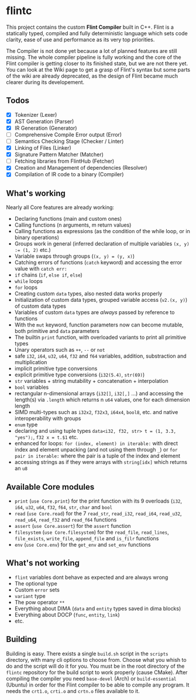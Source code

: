 # flintc

This project contains the custom **Flint Compiler** built in C++. Flint is a statically typed, compiled and fully deterministic language which sets code clarity, ease of use and performance as its very top priorities.

The Compiler is not done yet because a lot of planned features are still missing. The whole compiler pipeline is fully working and the core of the Flint compiler is getting closer to its finished state, but we are not there yet. You can look at the Wiki page to get a grasp of Flint's syntax but some parts of the wiki are already deprecated, as the design of Flint became much clearer during its developement.

## Todos

- [x] Tokenizer (Lexer)
- [x] AST Generation (Parser)
- [x] IR Generation (Generator)
- [ ] Comprehensive Compile Error output (Error)
- [ ] Semantics Checking Stage (Checker / Linter)
- [x] Linking of Files (Linker)
- [x] Signature Pattern Matcher (Matcher)
- [ ] Fetching libraries from FlintHub (Fetcher)
- [x] Creation and Management of dependencies (Resolver)
- [x] Compilation of IR code to a binary (Compiler)

## What's working

Nearly all Core features are already working:

- Declaring functions (main and custom ones)
- Calling functions (n arguments, m return values)
- Calling functions as expressions (as the condition of the while loop, or in binary operations)
- Groups work in general (inferred declaration of multiple variables `(x, y) := (1, 2)` etc.)
- Variable swaps through groups (`(x, y) = (y, x)`)
- Catching errors of functions (`catch` keyword) and accessing the error value with `catch err:`
- `if` chains (`if`, `else if`, `else`)
- `while` loops
- `for` loops
- Creating custom `data` types, also nested data works properly
- Initialization of custom data types, grouped variable access (`v2.(x, y)`) of custom data types
- Variables of custom `data` types are _always_ passed by reference to functions
- With the `mut` keyword, function parameters now can become mutable, both primitive and `data` parameters
- The builtin `print` function, with overloaded variants to print all primitive types
- Unary operators such as `++`, `--` or `not`
- safe `i32`, `i64`, `u32`, `u64`, `f32` and `f64` variables, addition, substraction and multiplication
- implicit primitive type conversions
- explicit primitive type conversions (`i32(5.4)`, `str(69)`)
- `str` variables + string mutability + concatenation + interpolation
- `bool` variables
- rectangular n-dimensional arrays (`i32[]`, `i32[,]` ...) and accessing the length(s) via `.length` which returns n `u64` values, one for each dimension length
- SIMD multi-types such as `i32x2`, `f32x3`, `i64x4`, `bool8`, etc. and native interoperability with groups
- `enum` type
- declaring and using tuple types `data<i32, f32, str> t = (1, 3.3, "yes");`, `f32 x = t.$1` etc.
- enhanced for loops: `for (index, element) in iterable:` with direct index and element unpacking (and not using them through `_`) or `for pair in iterable:` where the pair is a tuple of the index and element
- accessing strings as if they were arrays with `string[idx]` which returns an `u8`

## Available Core modules
- `print` (`use Core.print`) for the print function with its 9 overloads (`i32`, `i64`, `u32`, `u64`, `f32`, `f64`, `str`, `char` and `bool`
- `read` (`use Core.read`) for the 7 `read_str`, `read_i32`, `read_i64`, `read_u32`, `read_u64`, `read_f32` and `read_f64` functions
- `assert` (`use Core.assert`) for the `assert` function
- `filesystem` (`use Core.filesystem`) for the `read_file`, `read_lines`, `file_exists`, `write_file`, `append_file` and `is_filr` functions
- `env` (`use Core.env`) for the `get_env` and `set_env` functions

## What's not working

- `flint` variables dont behave as expected and are always wrong
- The optional type
- Custom `error` sets
- `variant` type
- The pow operator `**`
- Everything about DIMA (`data` and `entity` types saved in dima blocks)
- Everything about DOCP (`func`, `entity`, `link`)
- etc.

## Building

Building is easy. There exists a single `build.sh` script in the `scripts` directory, with many cli options to choose from. Choose what you whish to do and the script will do it for you. You must be in the root directory of the `flintc` repository for the build script to work properly (cause CMake). After compiling the compiler you need `base-devel` (Arch) or `build-essential` (Ubuntu) in order for the Flint compiler to be able to compile any program. It needs the `crt1.o`, `crti.o` and `crtn.o` files available to it.
